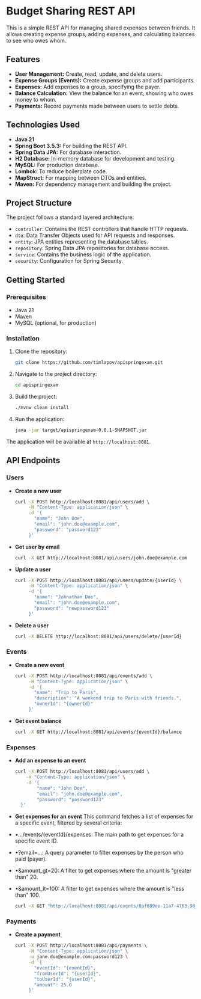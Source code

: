 # Budget Sharing REST API

This is a simple REST API for managing shared expenses between friends. It allows creating expense groups, adding expenses, and calculating balances to see who owes whom.

## Features

*   **User Management:** Create, read, update, and delete users.
*   **Expense Groups (Events):** Create expense groups and add participants.
*   **Expenses:** Add expenses to a group, specifying the payer.
*   **Balance Calculation:** View the balance for an event, showing who owes money to whom.
*   **Payments:** Record payments made between users to settle debts.

## Technologies Used

*   **Java 21**
*   **Spring Boot 3.5.3:** For building the REST API.
*   **Spring Data JPA:** For database interaction.
*   **H2 Database:** In-memory database for development and testing.
*   **MySQL:** For production database.
*   **Lombok:** To reduce boilerplate code.
*   **MapStruct:** For mapping between DTOs and entities.
*   **Maven:** For dependency management and building the project.

## Project Structure

The project follows a standard layered architecture:

*   `controller`: Contains the REST controllers that handle HTTP requests.
*   `dto`: Data Transfer Objects used for API requests and responses.
*   `entity`: JPA entities representing the database tables.
*   `repository`: Spring Data JPA repositories for database access.
*   `service`: Contains the business logic of the application.
*   `security`: Configuration for Spring Security.

## Getting Started

### Prerequisites

*   Java 21
*   Maven
*   MySQL (optional, for production)

### Installation

1.  Clone the repository:
    ```bash
    git clone https://github.com/timlapov/apispringexam.git
    ```
2.  Navigate to the project directory:
    ```bash
    cd apispringexam
    ```
3.  Build the project:
    ```bash
    ./mvnw clean install
    ```
4.  Run the application:
    ```bash
    java -jar target/apispringexam-0.0.1-SNAPSHOT.jar
    ```

The application will be available at `http://localhost:8081`.

## API Endpoints

### Users

*   **Create a new user**

    ```bash
    curl -X POST http://localhost:8081/api/users/add \
         -H "Content-Type: application/json" \
         -d '{
           "name": "John Doe",
           "email": "john.doe@example.com",
           "password": "password123"
         }'
    ```

*   **Get user by email**

    ```bash
    curl -X GET http://localhost:8081/api/users/john.doe@example.com
    ```

*   **Update a user**

    ```bash
    curl -X POST http://localhost:8081/api/users/update/{userId} \
         -H "Content-Type: application/json" \
         -d '{
           "name": "Johnathan Doe",
           "email": "john.doe@example.com",
           "password": "newpassword123"
         }'
    ```

*   **Delete a user**

    ```bash
    curl -X DELETE http://localhost:8081/api/users/delete/{userId}
    ```

### Events

*   **Create a new event**

    ```bash
    curl -X POST http://localhost:8081/api/events/add \
         -H "Content-Type: application/json" \
         -d '{
           "name": "Trip to Paris",
           "description": "A weekend trip to Paris with friends.",
           "ownerId": "{ownerId}"
         }'
    ```

*   **Get event balance**

    ```bash
    curl -X GET http://localhost:8081/api/events/{eventId}/balance
    ```

### Expenses

*   **Add an expense to an event**

    ```bash
    curl -X POST http://localhost:8081/api/users/add \
        -H "Content-Type: application/json" \
        -d '{
            "name": "John Doe",
            "email": "john.doe@example.com",
            "password": "password123"
      }'

    ```

*   **Get expenses for an event**
    This command fetches a list of expenses for a specific event, filtered by several criteria:
* •.../events/{eventId}/expenses: The main path to get expenses for a specific event ID.
* •?email=...: A query parameter to filter expenses by the person who paid (payer).
* •&amount_gt=20: A filter to get expenses where the amount is "greater than" 20.
* •&amount_lt=100: A filter to get expenses where the amount is "less than" 100.
    ```bash
    curl -X GET "http://localhost:8081/api/events/0af089ee-11a7-4703-9839-0a00a5b2f79b/expenses?email=diana@example.com&amount_gt=20&amount_lt=100"
    ```

### Payments

*   **Create a payment**

    ```bash
    curl -X POST http://localhost:8081/api/payments \
         -H "Content-Type: application/json" \
         -u jane.doe@example.com:password123 \
         -d '{
           "eventId": "{eventId}",
           "fromUserId": "{userId}",
           "toUserId": "{userId}",
           "amount": 25.0
         }'
    ```